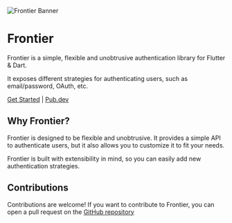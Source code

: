 ![Frontier Banner](https://github.com/francescovallone/frontier/raw/main/assets/github-header.png)

# Frontier

Frontier is a simple, flexible and unobtrusive authentication library for Flutter & Dart.

It exposes different strategies for authenticating users, such as email/password, OAuth, etc.

[Get Started](https://frontier.avesbox.com/introduction.html) | [Pub.dev](https://pub.dev/packages/frontier)

## Why Frontier?

Frontier is designed to be flexible and unobtrusive. It provides a simple API to authenticate users, but it also allows you to customize it to fit your needs.

Frontier is built with extensibility in mind, so you can easily add new authentication strategies.

## Contributions

Contributions are welcome! If you want to contribute to Frontier, you can open a pull request on the [GitHub repository](https://github.com/avesbox/frontier/pulls)
